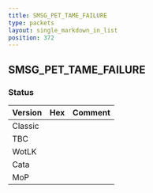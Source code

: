 ```yaml
---
title: SMSG_PET_TAME_FAILURE
type: packets
layout: single_markdown_in_list
position: 372
---
```


## SMSG_PET_TAME_FAILURE

### Status

Version | Hex | Comment
---------- | ---------- | ---------- 
Classic |  |  
TBC |  |  
WotLK |  |  
Cata |  |  
MoP |  |  